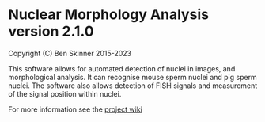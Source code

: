 # Nuclear Morphology Analysis version 2.1.0

Copyright (C) Ben Skinner 2015-2023

This software allows for automated detection of nuclei in images,
and morphological analysis. It can recognise mouse sperm nuclei and
pig sperm nuclei. The software also allows detection of FISH signals and 
measurement of the signal position within nuclei.

For more information see the [project wiki](https://bitbucket.org/bmskinner/nuclear_morphology/wiki/Home)
